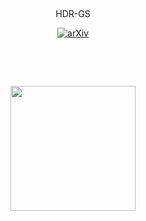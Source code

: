 &nbsp;

<div align="center">

<p align="center"> HDR-GS </p>

[![arXiv](https://img.shields.io/badge/paper-arxiv-179bd3)](https://arxiv.org/abs/2405.15125)

&nbsp;

&nbsp;

<img src="fig/hdr-gs.png" style="height:200px" />

</div>

&nbsp;